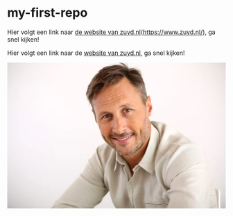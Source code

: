 # my-first-repo

Hier volgt een link naar [de website van zuyd.nl]([zuyd.nl])(https://www.zuyd.nl/), ga snel kijken!

Hier volgt een link naar de [website van zuyd.nl](https://zuyd.nl), ga snel kijken!

![a dummy picture](image/stockfoto.jpg)
